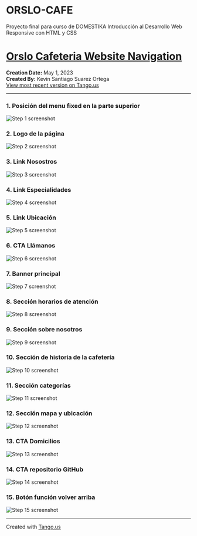 # ORSLO-CAFE
Proyecto final para curso de DOMESTIKA Introducción al Desarrollo Web Responsive con HTML y CSS 

# [Orslo Cafeteria Website Navigation](https://app.tango.us/app/workflow/9b46b630-8770-40c7-8f61-50de80cb2cf6?utm_source=markdown&utm_medium=markdown&utm_campaign=workflow%20export%20links)

__Creation Date:__ May 1, 2023  
__Created By:__ Kevin Santiago Suarez Ortega  
[View most recent version on Tango.us](https://app.tango.us/app/workflow/9b46b630-8770-40c7-8f61-50de80cb2cf6?utm_source=markdown&utm_medium=markdown&utm_campaign=workflow%20export%20links)



***




### 1. Posición del menu fixed en la parte superior
![Step 1 screenshot](https://images.tango.us/workflows/9b46b630-8770-40c7-8f61-50de80cb2cf6/steps/62b78888-17e1-417b-87e5-bd94021962a6/ea1eac8f-b80a-4738-8550-a934ae11e869.png?crop=focalpoint&fit=crop&fp-x=0.4966&fp-y=0.0556&fp-z=1.0492&w=1200&border=2%2CF4F2F7&border-radius=8%2C8%2C8%2C8&border-radius-inner=8%2C8%2C8%2C8&blend-align=bottom&blend-mode=normal&blend-x=0&blend-w=1200&blend64=aHR0cHM6Ly9pbWFnZXMudGFuZ28udXMvc3RhdGljL21hZGUtd2l0aC10YW5nby13YXRlcm1hcmstdjIucG5n&mark-x=34&mark-y=7&m64=aHR0cHM6Ly9pbWFnZXMudGFuZ28udXMvc3RhdGljL2JsYW5rLnBuZz9tYXNrPWNvcm5lcnMmYm9yZGVyPTglMkNGRjc0NDImdz0xMTMyJmg9NzQmZml0PWNyb3AmY29ybmVyLXJhZGl1cz0xMA%3D%3D)


### 2. Logo de la página
![Step 2 screenshot](https://images.tango.us/workflows/9b46b630-8770-40c7-8f61-50de80cb2cf6/steps/aad79028-ab30-4f70-9cd8-0c504ede02fa/097b84d6-45aa-4578-97ed-851df264e520.png?crop=focalpoint&fit=crop&fp-x=0.1645&fp-y=0.0556&fp-z=2.3146&w=1200&border=2%2CF4F2F7&border-radius=8%2C8%2C8%2C8&border-radius-inner=8%2C8%2C8%2C8&blend-align=bottom&blend-mode=normal&blend-x=0&blend-w=1200&blend64=aHR0cHM6Ly9pbWFnZXMudGFuZ28udXMvc3RhdGljL21hZGUtd2l0aC10YW5nby13YXRlcm1hcmstdjIucG5n&mark-x=274&mark-y=34&m64=aHR0cHM6Ly9pbWFnZXMudGFuZ28udXMvc3RhdGljL2JsYW5rLnBuZz9tYXNrPWNvcm5lcnMmYm9yZGVyPTglMkNGRjc0NDImdz0zNjcmaD0xMjcmZml0PWNyb3AmY29ybmVyLXJhZGl1cz0xMA%3D%3D)


### 3. Link Nosostros
![Step 3 screenshot](https://images.tango.us/workflows/9b46b630-8770-40c7-8f61-50de80cb2cf6/steps/7b184cfc-0260-453e-8056-9fecfc023ce9/33055c6f-6839-46ab-9891-b85814d931e6.png?crop=focalpoint&fit=crop&fp-x=0.4162&fp-y=0.0556&fp-z=2.8279&w=1200&border=2%2CF4F2F7&border-radius=8%2C8%2C8%2C8&border-radius-inner=8%2C8%2C8%2C8&blend-align=bottom&blend-mode=normal&blend-x=0&blend-w=1200&blend64=aHR0cHM6Ly9pbWFnZXMudGFuZ28udXMvc3RhdGljL21hZGUtd2l0aC10YW5nby13YXRlcm1hcmstdjIucG5n&mark-x=509&mark-y=84&m64=aHR0cHM6Ly9pbWFnZXMudGFuZ28udXMvc3RhdGljL2JsYW5rLnBuZz9tYXNrPWNvcm5lcnMmYm9yZGVyPTglMkNGRjc0NDImdz0xODImaD02OCZmaXQ9Y3JvcCZjb3JuZXItcmFkaXVzPTEw)


### 4. Link Especialidades
![Step 4 screenshot](https://images.tango.us/workflows/9b46b630-8770-40c7-8f61-50de80cb2cf6/steps/42c08690-a5c5-4153-9571-ca4b50ba041a/4b6f484c-84d8-42cf-a866-ba74306d0e85.png?crop=focalpoint&fit=crop&fp-x=0.4963&fp-y=0.0556&fp-z=2.5966&w=1200&border=2%2CF4F2F7&border-radius=8%2C8%2C8%2C8&border-radius-inner=8%2C8%2C8%2C8&blend-align=bottom&blend-mode=normal&blend-x=0&blend-w=1200&blend64=aHR0cHM6Ly9pbWFnZXMudGFuZ28udXMvc3RhdGljL21hZGUtd2l0aC10YW5nby13YXRlcm1hcmstdjIucG5n&mark-x=467&mark-y=77&m64=aHR0cHM6Ly9pbWFnZXMudGFuZ28udXMvc3RhdGljL2JsYW5rLnBuZz9tYXNrPWNvcm5lcnMmYm9yZGVyPTglMkNGRjc0NDImdz0yNjUmaD02MyZmaXQ9Y3JvcCZjb3JuZXItcmFkaXVzPTEw)


### 5. Link Ubicación
![Step 5 screenshot](https://images.tango.us/workflows/9b46b630-8770-40c7-8f61-50de80cb2cf6/steps/ac9e643f-8331-42e0-b0ac-36ad6827b47a/6a50b03a-ee11-45d2-a06e-2545c29b0071.png?crop=focalpoint&fit=crop&fp-x=0.5798&fp-y=0.0556&fp-z=2.7753&w=1200&border=2%2CF4F2F7&border-radius=8%2C8%2C8%2C8&border-radius-inner=8%2C8%2C8%2C8&blend-align=bottom&blend-mode=normal&blend-x=0&blend-w=1200&blend64=aHR0cHM6Ly9pbWFnZXMudGFuZ28udXMvc3RhdGljL21hZGUtd2l0aC10YW5nby13YXRlcm1hcmstdjIucG5n&mark-x=500&mark-y=83&m64=aHR0cHM6Ly9pbWFnZXMudGFuZ28udXMvc3RhdGljL2JsYW5rLnBuZz9tYXNrPWNvcm5lcnMmYm9yZGVyPTglMkNGRjc0NDImdz0yMDEmaD02NyZmaXQ9Y3JvcCZjb3JuZXItcmFkaXVzPTEw)


### 6. CTA Llámanos 
![Step 6 screenshot](https://images.tango.us/workflows/9b46b630-8770-40c7-8f61-50de80cb2cf6/steps/86d256f9-4fd3-4101-b0bf-c0a9cbb14d6e/9bffa83e-b910-4a2b-9bc9-a8a2ed9f6f1c.png?crop=focalpoint&fit=crop&fp-x=0.8314&fp-y=0.0550&fp-z=2.6758&w=1200&border=2%2CF4F2F7&border-radius=8%2C8%2C8%2C8&border-radius-inner=8%2C8%2C8%2C8&blend-align=bottom&blend-mode=normal&blend-x=0&blend-w=1200&blend64=aHR0cHM6Ly9pbWFnZXMudGFuZ28udXMvc3RhdGljL21hZGUtd2l0aC10YW5nby13YXRlcm1hcmstdjIucG5n&mark-x=447&mark-y=37&m64=aHR0cHM6Ly9pbWFnZXMudGFuZ28udXMvc3RhdGljL2JsYW5rLnBuZz9tYXNrPWNvcm5lcnMmYm9yZGVyPTglMkNGRjc0NDImdz00MjQmaD0xNDgmZml0PWNyb3AmY29ybmVyLXJhZGl1cz0xMA%3D%3D)


### 7. Banner principal
![Step 7 screenshot](https://images.tango.us/workflows/9b46b630-8770-40c7-8f61-50de80cb2cf6/steps/e4fa99b8-ed77-415e-94ea-57a0a93f7841/5ff9f051-d01f-4315-9a63-4030e128c8dc.png?crop=focalpoint&fit=crop&fp-x=0.4963&fp-y=0.5000&fp-z=1.1879&w=1200&border=2%2CF4F2F7&border-radius=8%2C8%2C8%2C8&border-radius-inner=8%2C8%2C8%2C8&blend-align=bottom&blend-mode=normal&blend-x=0&blend-w=1200&blend64=aHR0cHM6Ly9pbWFnZXMudGFuZ28udXMvc3RhdGljL21hZGUtd2l0aC10YW5nby13YXRlcm1hcmstdjIucG5n&mark-x=118&mark-y=179&m64=aHR0cHM6Ly9pbWFnZXMudGFuZ28udXMvc3RhdGljL2JsYW5rLnBuZz9tYXNrPWNvcm5lcnMmYm9yZGVyPTglMkNGRjc0NDImdz05NjQmaD0zOTYmZml0PWNyb3AmY29ybmVyLXJhZGl1cz0xMA%3D%3D)


### 8. Sección horarios de atención
![Step 8 screenshot](https://images.tango.us/workflows/9b46b630-8770-40c7-8f61-50de80cb2cf6/steps/f276aae6-5a0e-4097-a80b-2a9936ed4a43/198c0e99-3c4d-45b9-a352-9989f00803c6.png?crop=focalpoint&fit=crop&fp-x=0.1565&fp-y=0.5091&fp-z=2.0705&w=1200&border=2%2CF4F2F7&border-radius=8%2C8%2C8%2C8&border-radius-inner=8%2C8%2C8%2C8&blend-align=bottom&blend-mode=normal&blend-x=0&blend-w=1200&blend64=aHR0cHM6Ly9pbWFnZXMudGFuZ28udXMvc3RhdGljL21hZGUtd2l0aC10YW5nby13YXRlcm1hcmstdjIucG5n&mark-x=162&mark-y=346&m64=aHR0cHM6Ly9pbWFnZXMudGFuZ28udXMvc3RhdGljL2JsYW5rLnBuZz9tYXNrPWNvcm5lcnMmYm9yZGVyPTglMkNGRjc0NDImdz00NTUmaD02MiZmaXQ9Y3JvcCZjb3JuZXItcmFkaXVzPTEw)


### 9. Sección sobre nosotros
![Step 9 screenshot](https://images.tango.us/workflows/9b46b630-8770-40c7-8f61-50de80cb2cf6/steps/4d95d3ae-5519-410e-a737-9a7d52b00ed9/0e1b7e54-572f-48b3-9658-11e8a8c064ba.png?crop=focalpoint&fit=crop&fp-x=0.7637&fp-y=0.4733&fp-z=1.1318&w=1200&border=2%2CF4F2F7&border-radius=8%2C8%2C8%2C8&border-radius-inner=8%2C8%2C8%2C8&blend-align=bottom&blend-mode=normal&blend-x=0&blend-w=1200&blend64=aHR0cHM6Ly9pbWFnZXMudGFuZ28udXMvc3RhdGljL21hZGUtd2l0aC10YW5nby13YXRlcm1hcmstdjIucG5n&mark-x=634&mark-y=72&m64=aHR0cHM6Ly9pbWFnZXMudGFuZ28udXMvc3RhdGljL2JsYW5rLnBuZz9tYXNrPWNvcm5lcnMmYm9yZGVyPTglMkNGRjc0NDImdz00OTEmaD02MDgmZml0PWNyb3AmY29ybmVyLXJhZGl1cz0xMA%3D%3D)


### 10. Sección de historia de la cafetería 
![Step 10 screenshot](https://images.tango.us/workflows/9b46b630-8770-40c7-8f61-50de80cb2cf6/steps/f88989d5-771a-481a-98e8-10a97b3405fe/9a65e77a-c00d-432b-a22e-a4af800a7678.png?crop=focalpoint&fit=crop&fp-x=0.2731&fp-y=0.4263&w=1200&border=2%2CF4F2F7&border-radius=8%2C8%2C8%2C8&border-radius-inner=8%2C8%2C8%2C8&blend-align=bottom&blend-mode=normal&blend-x=0&blend-w=1200&blend64=aHR0cHM6Ly9pbWFnZXMudGFuZ28udXMvc3RhdGljL21hZGUtd2l0aC10YW5nby13YXRlcm1hcmstdjIucG5n&mark-x=56&mark-y=-84&m64=aHR0cHM6Ly9pbWFnZXMudGFuZ28udXMvc3RhdGljL2JsYW5rLnBuZz9tYXNrPWNvcm5lcnMmYm9yZGVyPTglMkNGRjc0NDImdz01NDMmaD04MTEmZml0PWNyb3AmY29ybmVyLXJhZGl1cz0xMA%3D%3D)


### 11. Sección categorías
![Step 11 screenshot](https://images.tango.us/workflows/9b46b630-8770-40c7-8f61-50de80cb2cf6/steps/9356a29b-696e-4735-96a9-6b7385627fdc/d8b85373-d5d7-4146-b799-e0a517c8b6aa.png?crop=focalpoint&fit=crop&fp-x=0.5633&fp-y=0.5321&fp-z=1.3726&w=1200&border=2%2CF4F2F7&border-radius=8%2C8%2C8%2C8&border-radius-inner=8%2C8%2C8%2C8&blend-align=bottom&blend-mode=normal&blend-x=0&blend-w=1200&blend64=aHR0cHM6Ly9pbWFnZXMudGFuZ28udXMvc3RhdGljL21hZGUtd2l0aC10YW5nby13YXRlcm1hcmstdjIucG5n&mark-x=119&mark-y=225&m64=aHR0cHM6Ly9pbWFnZXMudGFuZ28udXMvc3RhdGljL2JsYW5rLnBuZz9tYXNrPWNvcm5lcnMmYm9yZGVyPTglMkNGRjc0NDImdz05NjImaD0zMDImZml0PWNyb3AmY29ybmVyLXJhZGl1cz0xMA%3D%3D)


### 12. Sección mapa y ubicación
![Step 12 screenshot](https://images.tango.us/workflows/9b46b630-8770-40c7-8f61-50de80cb2cf6/steps/f4cccace-0672-424b-8c5c-4571a5a501a5/565c7800-c1eb-448d-aa1d-424d31bf6b04.png?crop=focalpoint&fit=crop&fp-x=0.4970&fp-y=0.1859&fp-z=1.4129&w=1200&border=2%2CF4F2F7&border-radius=8%2C8%2C8%2C8&border-radius-inner=8%2C8%2C8%2C8&blend-align=bottom&blend-mode=normal&blend-x=0&blend-w=1200&blend64=aHR0cHM6Ly9pbWFnZXMudGFuZ28udXMvc3RhdGljL21hZGUtd2l0aC10YW5nby13YXRlcm1hcmstdjIucG5n&mark-x=253&mark-y=159&m64=aHR0cHM6Ly9pbWFnZXMudGFuZ28udXMvc3RhdGljL2JsYW5rLnBuZz9tYXNrPWNvcm5lcnMmYm9yZGVyPTglMkNGRjc0NDImdz02OTQmaD03NyZmaXQ9Y3JvcCZjb3JuZXItcmFkaXVzPTEw)


### 13. CTA Domicilios
![Step 13 screenshot](https://images.tango.us/workflows/9b46b630-8770-40c7-8f61-50de80cb2cf6/steps/c2082b06-e726-4b12-8441-dbed2210e5a3/5358e35f-d1ec-4464-9442-c885a9edce50.png?crop=focalpoint&fit=crop&fp-x=0.4966&fp-y=0.7302&fp-z=1.9237&w=1200&border=2%2CF4F2F7&border-radius=8%2C8%2C8%2C8&border-radius-inner=8%2C8%2C8%2C8&blend-align=bottom&blend-mode=normal&blend-x=0&blend-w=1200&blend64=aHR0cHM6Ly9pbWFnZXMudGFuZ28udXMvc3RhdGljL21hZGUtd2l0aC10YW5nby13YXRlcm1hcmstdjIucG5n&mark-x=346&mark-y=298&m64=aHR0cHM6Ly9pbWFnZXMudGFuZ28udXMvc3RhdGljL2JsYW5rLnBuZz9tYXNrPWNvcm5lcnMmYm9yZGVyPTglMkNGRjc0NDImdz01MDcmaD0xNTYmZml0PWNyb3AmY29ybmVyLXJhZGl1cz0xMA%3D%3D)


### 14. CTA repositorio GitHub
![Step 14 screenshot](https://images.tango.us/workflows/9b46b630-8770-40c7-8f61-50de80cb2cf6/steps/53ac976c-3095-4cb4-96fc-d4b1740fb083/73c831ab-839b-4cf1-8496-9714e455918e.png?crop=focalpoint&fit=crop&fp-x=0.4966&fp-y=0.9177&fp-z=1.0492&w=1200&border=2%2CF4F2F7&border-radius=8%2C8%2C8%2C8&border-radius-inner=8%2C8%2C8%2C8&blend-align=bottom&blend-mode=normal&blend-x=0&blend-w=1200&blend64=aHR0cHM6Ly9pbWFnZXMudGFuZ28udXMvc3RhdGljL21hZGUtd2l0aC10YW5nby13YXRlcm1hcmstdjIucG5n&mark-x=34&mark-y=659&m64=aHR0cHM6Ly9pbWFnZXMudGFuZ28udXMvc3RhdGljL2JsYW5rLnBuZz9tYXNrPWNvcm5lcnMmYm9yZGVyPTglMkNGRjc0NDImdz0xMTMyJmg9NTcmZml0PWNyb3AmY29ybmVyLXJhZGl1cz0xMA%3D%3D)


### 15. Botón función volver arriba
![Step 15 screenshot](https://images.tango.us/workflows/9b46b630-8770-40c7-8f61-50de80cb2cf6/steps/dd9c6518-4394-4e5f-8029-c05334533db8/3da155ee-362c-485e-a796-13690a0ecf6b.png?crop=focalpoint&fit=crop&fp-x=0.9182&fp-y=0.9487&fp-z=4.0000&w=1200&border=2%2CF4F2F7&border-radius=8%2C8%2C8%2C8&border-radius-inner=8%2C8%2C8%2C8&blend-align=bottom&blend-mode=normal&blend-x=0&blend-w=1200&blend64=aHR0cHM6Ly9pbWFnZXMudGFuZ28udXMvc3RhdGljL21hZGUtd2l0aC10YW5nby13YXRlcm1hcmstdjIucG5n&mark-x=531&mark-y=495&m64=aHR0cHM6Ly9pbWFnZXMudGFuZ28udXMvc3RhdGljL2JsYW5rLnBuZz9tYXNrPWNvcm5lcnMmYm9yZGVyPTglMkNGRjc0NDImdz01NTMmaD0yMDYmZml0PWNyb3AmY29ybmVyLXJhZGl1cz0xMA%3D%3D)


***
Created with [Tango.us](https://tango.us?utm_source=markdown&utm_medium=markdown&utm_campaign=workflow%20export%20links)
